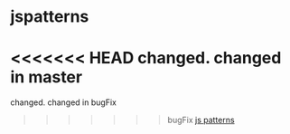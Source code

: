 jspatterns 
==========
<<<<<<< HEAD
changed. changed in master
=======
changed. changed in bugFix
>>>>>>> bugFix
[js patterns](http://sap.com)
